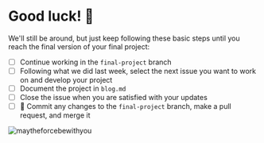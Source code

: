 # Good luck! :wave:

We'll still be around, but just keep following these basic steps until you reach the final version of your final project:

- [ ] Continue working in the `final-project` branch
- [ ] Following what we did last week, select the next issue you want to work on and develop your project
- [ ] Document the project in `blog.md`
- [ ] Close the issue when you are satisfied with your updates
- [ ] 🚀 Commit any changes to the `final-project` branch, make a pull request, and merge it

![maytheforcebewithyou](https://media.giphy.com/media/l3fZMzs7sIisUt0Tm/giphy.gif)
